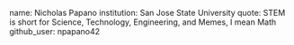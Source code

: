 name: Nicholas Papano 
institution: San Jose State University 
quote: STEM is short for Science, Technology, Engineering, and Memes, I mean Math 
github_user: npapano42